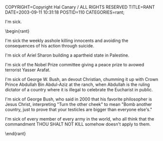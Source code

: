 COPYRIGHT=Copyright Hal Canary / ALL RIGHTS RESERVED
TITLE=RANT
DATE=2003-09-11 10:31:18
POSTID=110
CATEGORIES=rant;

I'm sick.

\\begin{rant}

I'm sick the weekly asshole killing innocents and avoiding the consequences of his action through suicide.

I'm sick of Ariel Sharon building a apartheid state in Palestine.

I'm sick of the Nobel Prize committee giving a peace prize to avowed terrorist Yasser Arafat.

I'm sick of George W. Bush, an devout Christian, chumming it up with Crown Prince Abdullah Bin Abdul-Aziz at the ranch, when Abdullah is the ruling dictator of a country where it is illegal to celebrate the Eucharist in public.

I'm sick of George Bush, who said in 2000 that his favorite philosopher is Jesus Christ, interpreting "Turn the other cheek" to mean "Bomb another country, just to prove that your testicles are bigger than everyone else's."

I'm sick of every member of every army in the world, who all think that the commandment THOU SHALT NOT KILL somehow doesn't apply to them.

\\end{rant}
